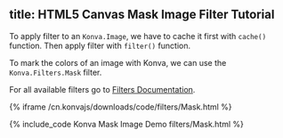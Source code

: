title: HTML5 Canvas Mask Image Filter Tutorial
---

To apply filter to an `Konva.Image`, we have to cache it first with `cache()` function. Then apply filter with `filter()` function.

To mark the colors of an image with Konva, we can use the
`Konva.Filters.Mask` filter.

For all available filters go to [Filters Documentation](/cn.konvajs/api/Konva.Filters.html).

{% iframe /cn.konvajs/downloads/code/filters/Mask.html %}

{% include_code Konva Mask Image Demo filters/Mask.html %}